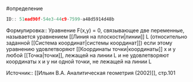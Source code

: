 #определение

```javascript
ID:: 51ead90f-54e3-44c9-7599-a48d5914d48b
```

Формулировка:: Уравнение F(x,y) = 0, связывающее две переменные, называется уравнением [[Линия на плоскости|линии]] L (относительно заданной [[Система координат|системы координат]]) если этому уравнению удовлетворяют [[Координаты точки|координаты]] x и y любой [[Точка|точки]], лежащей на линии L и не удовлетворяют координаты x и y ни одной точки, не лежащей на линии L

Источник:: [[Ильин В.А. Аналитическая геометрия (2002)]], стр.101